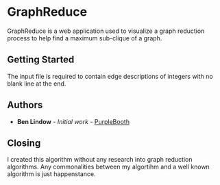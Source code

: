 # GraphReduce

GraphReduce is a web application used to visualize a graph reduction process to help find a maximum sub-clique of a graph.

## Getting Started

The input file is required to contain edge descriptions of integers with no blank line at the end. 

## Authors

* **Ben Lindow** - *Initial work* - [PurpleBooth](https://github.com/btlindow)

## Closing

I created this algorithm without any research into graph reduction algorithms. Any commonalities between my algortihm and a well known algorithm is just happenstance.
